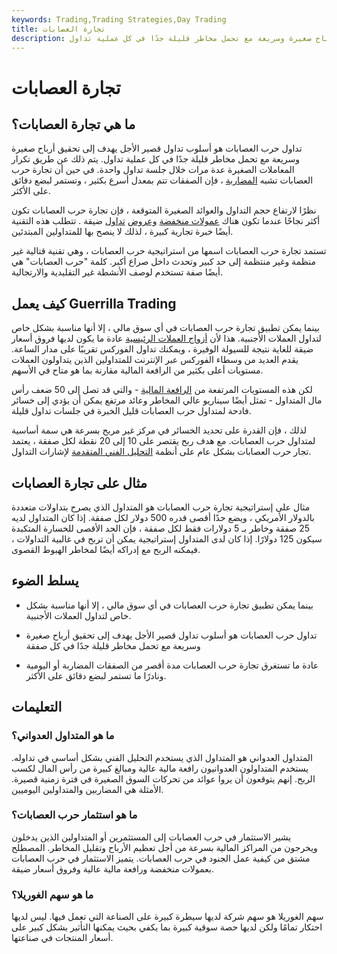 ```yaml
---
keywords: Trading,Trading Strategies,Day Trading
title: تجارة العصابات
description: تداول حرب العصابات هو أسلوب تداول قصير الأجل يهدف إلى تحقيق أرباح صغيرة وسريعة مع تحمل مخاطر قليلة جدًا في كل عملية تداول.
---
```


# تجارة العصابات
## ما هي تجارة العصابات؟

تداول حرب العصابات هو أسلوب تداول قصير الأجل يهدف إلى تحقيق أرباح صغيرة وسريعة مع تحمل مخاطر قليلة جدًا في كل عملية تداول. يتم ذلك عن طريق تكرار المعاملات الصغيرة عدة مرات خلال جلسة تداول واحدة. في حين أن تجارة حرب العصابات تشبه [المضاربة](/scalping) ، فإن الصفقات تتم بمعدل أسرع بكثير ، وتستمر لبضع دقائق على الأكثر.

نظرًا لارتفاع حجم التداول والعوائد الصغيرة المتوقعة ، فإن تجارة حرب العصابات تكون أكثر نجاحًا عندما تكون هناك [عمولات منخفضة](/commission) [وعروض](/spread) [تداول](/spread) ضيقة . تتطلب هذه التقنية أيضًا خبرة تجارية كبيرة ، لذلك لا ينصح بها للمتداولين المبتدئين.

تستمد تجارة حرب العصابات اسمها من استراتيجية حرب العصابات ، وهي تقنية قتالية غير منظمة وغير منتظمة إلى حد كبير وتحدث داخل صراع أكبر. كلمة "حرب العصابات" هي أيضًا صفة تستخدم لوصف الأنشطة غير التقليدية والارتجالية.

## كيف يعمل Guerrilla Trading

بينما يمكن تطبيق تجارة حرب العصابات في أي سوق مالي ، إلا أنها مناسبة بشكل خاص لتداول العملات الأجنبية. هذا لأن [أزواج العملات الرئيسية](/currencypair) عادة ما يكون لديها فروق أسعار ضيقة للغاية نتيجة للسيولة الوفيرة ، ويمكنك تداول الفوركس تقريبًا على مدار الساعة. يقدم العديد من وسطاء الفوركس عبر الإنترنت للمتداولين الذين يتداولون العملات مستويات أعلى بكثير من الرافعة المالية مقارنة بما هو متاح في الأسهم.

لكن هذه المستويات المرتفعة من [الرافعة المالية](/leverage) - والتي قد تصل إلى 50 ضعف رأس مال المتداول - تمثل أيضًا سيناريو عالي المخاطر وعائد مرتفع يمكن أن يؤدي إلى خسائر فادحة لمتداول حرب العصابات قليل الخبرة في جلسات تداول قليلة.

لذلك ، فإن القدرة على تحديد الخسائر في مركز غير مربح بسرعة هي سمة أساسية لمتداول حرب العصابات. مع هدف ربح يقتصر على 10 إلى 20 نقطة لكل صفقة ، يعتمد تجار حرب العصابات بشكل عام على أنظمة [التحليل الفني المتقدمة](/technicalanalysis) لإشارات التداول.

## مثال على تجارة العصابات

مثال على إستراتيجية تجارة حرب العصابات هو المتداول الذي يصرح بتداولات متعددة بالدولار الأمريكي ، ويضع حدًا أقصى قدره 500 دولار لكل صفقة. إذا كان المتداول لديه 25 صفقة وخاطر بـ 5 دولارات فقط لكل صفقة ، فإن الحد الأقصى للخسارة المتكبدة سيكون 125 دولارًا. إذا كان لدى المتداول إستراتيجية يمكن أن تربح في غالبية التداولات ، فيمكنه الربح مع إدراكه أيضًا لمخاطر الهبوط القصوى.

## يسلط الضوء

- بينما يمكن تطبيق تجارة حرب العصابات في أي سوق مالي ، إلا أنها مناسبة بشكل خاص لتداول العملات الأجنبية.

- تداول حرب العصابات هو أسلوب تداول قصير الأجل يهدف إلى تحقيق أرباح صغيرة وسريعة مع تحمل مخاطر قليلة جدًا في كل صفقة

- عادة ما تستغرق تجارة حرب العصابات مدة أقصر من الصفقات المضاربة أو اليومية ونادرًا ما تستمر لبضع دقائق على الأكثر.

## التعليمات

### ما هو المتداول العدواني؟

المتداول العدواني هو المتداول الذي يستخدم التحليل الفني بشكل أساسي في تداوله. يستخدم المتداولون العدوانيون رافعة مالية عالية ومبالغ كبيرة من رأس المال لكسب الربح. إنهم يتوقعون أن يروا عوائد من تحركات السوق الصغيرة في فترة زمنية قصيرة. الأمثلة هي المضاربين والمتداولين اليوميين.

### ما هو استثمار حرب العصابات؟

يشير الاستثمار في حرب العصابات إلى المستثمرين أو المتداولين الذين يدخلون ويخرجون من المراكز المالية بسرعة من أجل تعظيم الأرباح وتقليل المخاطر. المصطلح مشتق من كيفية عمل الجنود في حرب العصابات. يتميز الاستثمار في حرب العصابات بعمولات منخفضة ورافعة مالية عالية وفروق أسعار ضيقة.

### ما هو سهم الغوريلا؟

سهم الغوريلا هو سهم شركة لديها سيطرة كبيرة على الصناعة التي تعمل فيها. ليس لديها احتكار تمامًا ولكن لديها حصة سوقية كبيرة بما يكفي بحيث يمكنها التأثير بشكل كبير على أسعار المنتجات في صناعتها.

